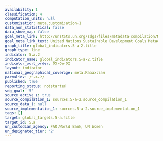 ```yaml
---
availability: 1
classification: 4
computation_units: null
customisation: meta.customisation-1
data_non_statistical: false
data_show_map: false
goal_meta_link: http://unstats.un.org/sdgs/files/metadata-compilation/Metadata-Goal-5.pdf
goal_meta_link_text: United Nations Sustainable Development Goals Metadata (pdf 634kB)
graph_title: global_indicators.5-a-2.title
graph_type: line
indicator: 5.a.2
indicator_name: global_indicators.5-a-2.title
indicator_sort_order: 05-0a-02
layout: indicator
national_geographical_coverage: meta.Казахстан
permalink: /5-a-2/
published: true
reporting_status: notstarted
sdg_goal: '5'
source_active_1: true
source_compilation_1: sources.5-a-2.source_compilation_1
source_data_1: null
source_implementation_1: sources.5-a-2.source_implementation_1
tags: []
target: global_targets.5-a.title
target_id: 5.a
un_custodian_agency: FAO,World Bank, UN Women
un_designated_tier: '2'
---
```

